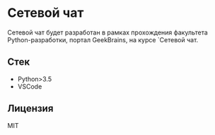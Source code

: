 # Cетевой чат

Сетевой чат будет  разработан в рамках прохождения факультета Python-разработки, портал GeekBrains, на курсе `Сетевой чат.

## Стек

* Python>3.5
* VSCode

## Лицензия

MIT

